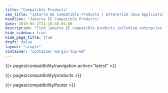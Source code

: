 ```yaml
---
title: "Compatible Products"
seo_title: "Jakarta EE Compatible Products | Enterprise Java Application and Web Servers"
headline: "Jakarta EE Compatible Products"
date: 2019-04-2T11:10:38-04:00
description: "Find Jakarta EE compatible products including enterprise java application servers and platforms to build your cloud native Java application."
hide_sidebar: true
hide_page_title: true
draft: false
layout: "single"
container: "container margin-top-60"
---
```


{{< pages/compatibility/navigation active="latest" >}}

{{< pages/compatibility/products >}}

{{< pages/compatibility/footer >}}